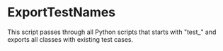 # ExportTestNames
This script passes through all Python scripts that starts with "test_" and exports all classes with existing test cases.
